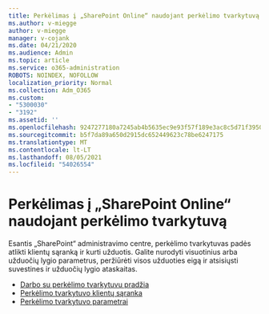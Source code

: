 ```yaml
---
title: Perkėlimas į „SharePoint Online“ naudojant perkėlimo tvarkytuvą
ms.author: v-miegge
author: v-miegge
manager: v-cojank
ms.date: 04/21/2020
ms.audience: Admin
ms.topic: article
ms.service: o365-administration
ROBOTS: NOINDEX, NOFOLLOW
localization_priority: Normal
ms.collection: Adm_O365
ms.custom:
- "5300030"
- "3192"
ms.assetid: ''
ms.openlocfilehash: 9247277180a7245ab4b5635ec9e93f57f189e3ac8c5d71f39505616ff4cf0603
ms.sourcegitcommit: b5f7da89a650d2915dc652449623c78be6247175
ms.translationtype: MT
ms.contentlocale: lt-LT
ms.lasthandoff: 08/05/2021
ms.locfileid: "54026554"
---
```

# <a name="migrating-to-sharepoint-online-via-migration-manager"></a>Perkėlimas į „SharePoint Online“ naudojant perkėlimo tvarkytuvą

Esantis „SharePoint“ administravimo centre, perkėlimo tvarkytuvas padės atlikti klientų sąranką ir kurti užduotis. Galite nurodyti visuotinius arba užduočių lygio parametrus, peržiūrėti visos užduoties eigą ir atsisiųsti suvestines ir užduočių lygio ataskaitas.

* [Darbo su perkėlimo tvarkytuvu pradžia](https://docs.microsoft.com/sharepointmigration/mm-get-started)
* [Perkėlimo tvarkytuvo klientų sąranka](https://docs.microsoft.com/sharepointmigration/mm-setup-clients)
* [Perkėlimo tvarkytuvo parametrai](https://docs.microsoft.com/sharepointmigration/mm-settings)